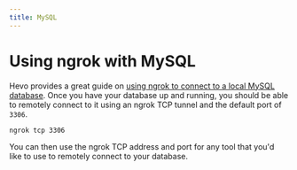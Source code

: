 ```yaml
---
title: MySQL
---
```


# Using ngrok with MySQL

Hevo provides a great guide on [using ngrok to connect to a local MySQL database](https://docs.hevodata.com/sources/dbfs/databases/connecting-to-a-local-db/). Once you have your database up and running, you should be able to remotely connect to it using an ngrok TCP tunnel and the default port of `3306`.

```bash
ngrok tcp 3306
```

You can then use the ngrok TCP address and port for any tool that you'd like to use to remotely connect to your database.
